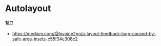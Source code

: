 # Autolayout

#### 참고
- https://medium.com/@Invoice2go/a-layout-feedback-loop-caused-by-safe-area-insets-c55f34e308c2
